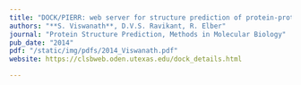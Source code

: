```yaml
---
title: "DOCK/PIERR: web server for structure prediction of protein-protein complexes"
authors: "**S. Viswanath**, D.V.S. Ravikant, R. Elber"
journal: "Protein Structure Prediction, Methods in Molecular Biology"
pub_date: "2014"
pdf: "/static/img/pdfs/2014_Viswanath.pdf" 
website: https://clsbweb.oden.utexas.edu/dock_details.html

---
```

